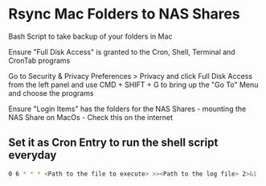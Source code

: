 # Rsync Mac Folders to NAS Shares

Bash Script to take backup of your folders in Mac

Ensure "Full Disk Access" is granted to the Cron, Shell, Terminal and CronTab programs

Go to Security & Privacy Preferences > Privacy and click Full Disk Access from the left panel and use CMD + SHIFT + G to bring up the "Go To" Menu and choose the programs

Ensure "Login Items" has the folders for the NAS Shares - mounting the NAS Share on MacOs - Check this on the internet

## Set it as Cron Entry to run the shell script everyday

```bash
0 6 * * * <Path to the file to execute> >><Path to the log file> 2>&1
```